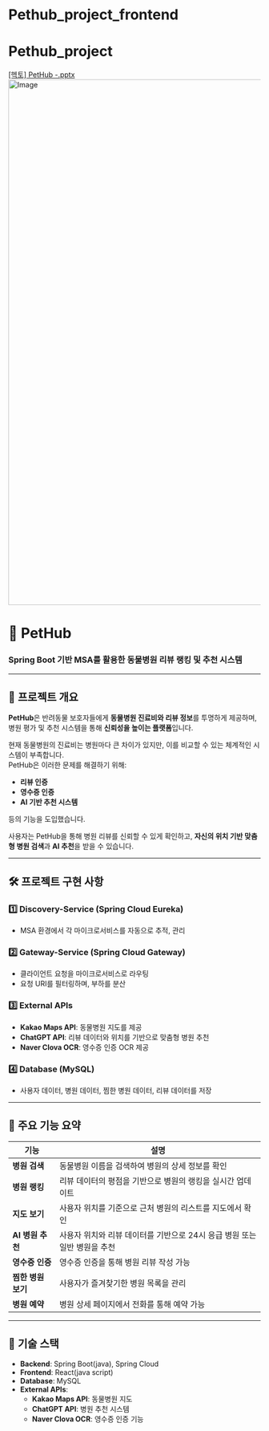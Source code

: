 # Pethub_project_frontend
# Pethub_project
[\[헥토\] PetHub -.pptx](https://github.com/user-attachments/files/18534997/PetHub.-.pptx)
<img width="1048" alt="Image" src="https://github.com/user-attachments/assets/7c33eb27-e424-4e40-af51-d456540ce9f8" />

# 🐾 **PetHub**  
### **Spring Boot 기반 MSA를 활용한 동물병원 리뷰 랭킹 및 추천 시스템**  

---

## 📖 **프로젝트 개요**  
**PetHub**은 반려동물 보호자들에게 **동물병원 진료비와 리뷰 정보**를 투명하게 제공하며, 병원 평가 및 추천 시스템을 통해 **신뢰성을 높이는 플랫폼**입니다.  

현재 동물병원의 진료비는 병원마다 큰 차이가 있지만, 이를 비교할 수 있는 체계적인 시스템이 부족합니다.  
PetHub은 이러한 문제를 해결하기 위해:  
- **리뷰 인증**
- **영수증 인증**
- **AI 기반 추천 시스템**  

등의 기능을 도입했습니다.  

사용자는 PetHub을 통해 병원 리뷰를 신뢰할 수 있게 확인하고, **자신의 위치 기반 맞춤형 병원 검색**과 **AI 추천**을 받을 수 있습니다.

---

## 🛠 **프로젝트 구현 사항**

### 1️⃣ **Discovery-Service (Spring Cloud Eureka)**  
- MSA 환경에서 각 마이크로서비스를 자동으로 추적, 관리  

### 2️⃣ **Gateway-Service (Spring Cloud Gateway)**  
- 클라이언트 요청을 마이크로서비스로 라우팅  
- 요청 URI를 필터링하며, 부하를 분산  

### 3️⃣ **External APIs**  
- **Kakao Maps API**: 동물병원 지도를 제공  
- **ChatGPT API**: 리뷰 데이터와 위치를 기반으로 맞춤형 병원 추천  
- **Naver Clova OCR**: 영수증 인증 OCR 제공  

### 4️⃣ **Database (MySQL)**  
- 사용자 데이터, 병원 데이터, 찜한 병원 데이터, 리뷰 데이터를 저장  

---

## 🔑 **주요 기능 요약**

| 기능                | 설명                                                                                       |
|---------------------|------------------------------------------------------------------------------------------|
| **병원 검색**        | 동물병원 이름을 검색하여 병원의 상세 정보를 확인                                          |
| **병원 랭킹**        | 리뷰 데이터의 평점을 기반으로 병원의 랭킹을 실시간 업데이트                               |
| **지도 보기**        | 사용자 위치를 기준으로 근처 병원의 리스트를 지도에서 확인                                 |
| **AI 병원 추천**     | 사용자 위치와 리뷰 데이터를 기반으로 24시 응급 병원 또는 일반 병원을 추천                  |
| **영수증 인증**      | 영수증 인증을 통해 병원 리뷰 작성 가능                                                   |
| **찜한 병원 보기**   | 사용자가 즐겨찾기한 병원 목록을 관리                                                     |
| **병원 예약**        | 병원 상세 페이지에서 전화를 통해 예약 가능                                               |

---

## 🚀 **기술 스택**

- **Backend**: Spring Boot(java), Spring Cloud   
- **Frontend**: React(java script)
- **Database**: MySQL  
- **External APIs**:  
  - **Kakao Maps API**: 동물병원 지도  
  - **ChatGPT API**: 병원 추천 시스템  
  - **Naver Clova OCR**: 영수증 인증 기능  




